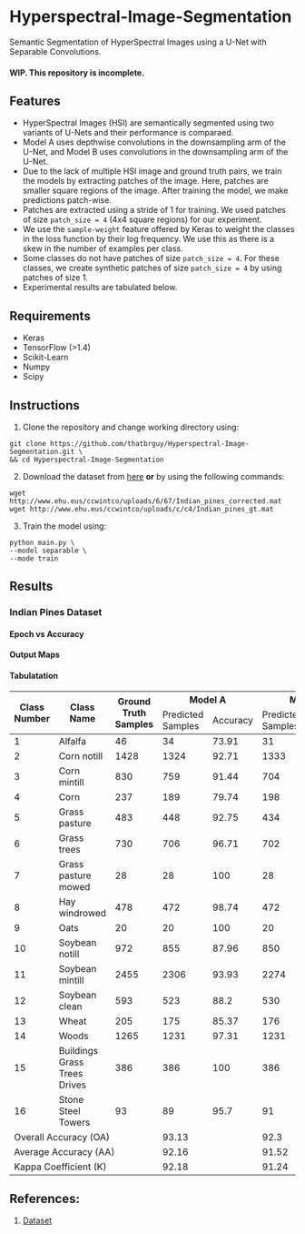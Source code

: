 # Hyperspectral-Image-Segmentation
Semantic Segmentation of HyperSpectral Images using a U-Net with Separable Convolutions.

#### WIP. This repository is incomplete.

## Features
- HyperSpectral Images (HSI) are semantically segmented using two variants of U-Nets and their performance is comparaed.
- Model A uses depthwise convolutions in the downsampling arm of the U-Net, and Model B uses convolutions in the downsampling arm of the U-Net. 
- Due to the lack of multiple HSI image and ground truth pairs, we train the models by extracting patches of the image. Here, patches are smaller square regions of the image. After training the model, we make predictions patch-wise. 
- Patches are extracted using a stride of 1 for training. We used patches of size `patch_size = 4` (4x4 square regions) for our experiment.
- We use the `sample-weight` feature offered by Keras to weight the classes in the loss function by their log frequency. We use this as there is a skew in the number of examples per class.
- Some classes do not have patches of size `patch_size = 4`. For these classes, we create synthetic patches of size `patch_size = 4` by using patches of size 1. 
- Experimental results are tabulated below.

## Requirements
- Keras
- TensorFlow (>1.4)
- Scikit-Learn
- Numpy
- Scipy

## Instructions
1. Clone the repository and change working directory using:
```
git clone https://github.com/thatbrguy/Hyperspectral-Image-Segmentation.git \
&& cd Hyperspectral-Image-Segmentation
```
2. Download the dataset from [here](http://www.ehu.eus/ccwintco/index.php/Hyperspectral_Remote_Sensing_Scenes#Indian_Pines) **or** by using the following commands:
```
wget http://www.ehu.eus/ccwintco/uploads/6/67/Indian_pines_corrected.mat
wget http://www.ehu.eus/ccwintco/uploads/c/c4/Indian_pines_gt.mat
```
3. Train the model using:
```
python main.py \
--model separable \
--mode train
```

## Results

### Indian Pines Dataset

#### Epoch vs Accuracy

#### Output Maps

#### Tabulatation

<table>
  <thead>
    <tr>
      <th rowspan="2">Class Number</th>
      <th rowspan="2">Class Name</th>
      <th rowspan="2">Ground Truth Samples</th>
      <th colspan="2">Model A</th>
      <th colspan="2">Model B</th>
    </tr>
    <tr>
      <td>Predicted Samples</td>
      <td>Accuracy</td>
      <td>Predicted Samples</td>
      <td>Accuracy</td>
    </tr>
   </thead>
   <tbody>
    <tr>
      <td>1</td>
      <td>Alfalfa</td>
      <td>46</td>
      <td>34</td>
      <td>73.91</td>
      <td>31</td>
      <td>67.39</td>
    </tr>
    <tr>
      <td>2</td>
      <td>Corn notill</td>
      <td>1428</td>
      <td>1324</td>
      <td>92.71</td>
      <td>1333</td>
      <td>93.35</td>
    </tr>
    <tr>
      <td>3</td>
      <td>Corn mintill</td>
      <td>830</td>
      <td>759</td>
      <td>91.44</td>
      <td>704</td>
      <td>84.82</td>
    </tr>
    <tr>
      <td>4</td>
      <td>Corn</td>
      <td>237</td>
      <td>189</td>
      <td>79.74</td>
      <td>198</td>
      <td>83.54</td>
    </tr>
    <tr>
      <td>5</td>
      <td>Grass pasture</td>
      <td>483</td>
      <td>448</td>
      <td>92.75</td>
      <td>434</td>
      <td>89.85</td>
    </tr>
    <tr>
      <td>6</td>
      <td>Grass trees</td>
      <td>730</td>
      <td>706</td>
      <td>96.71</td>
      <td>702</td>
      <td>96.16</td>
    </tr>
    <tr>
      <td>7</td>
      <td>Grass pasture mowed</td>
      <td>28</td>
      <td>28</td>
      <td>100</td>
      <td>28</td>
      <td>100</td>
    </tr>
    <tr>
      <td>8</td>
      <td>Hay windrowed</td>
      <td>478</td>
      <td>472</td>
      <td>98.74</td>
      <td>472</td>
      <td>98.74</td>
    </tr>
    <tr>
      <td>9</td>
      <td>Oats</td>
      <td>20</td>
      <td>20</td>
      <td>100</td>
      <td>20</td>
      <td>100</td>
    </tr>
    <tr>
      <td>10</td>
      <td>Soybean notill</td>
      <td>972</td>
      <td>855</td>
      <td>87.96</td>
      <td>850</td>
      <td>87.44</td>
    </tr>
    <tr>
      <td>11</td>
      <td>Soybean mintill</td>
      <td>2455</td>
      <td>2306</td>
      <td>93.93</td>
      <td>2274</td>
      <td>92.63</td>
    </tr>
    <tr>
      <td>12</td>
      <td>Soybean clean</td>
      <td>593</td>
      <td>523</td>
      <td>88.2</td>
      <td>530</td>
      <td>89.38</td>
    </tr>
    <tr>
      <td>13</td>
      <td>Wheat</td>
      <td>205</td>
      <td>175</td>
      <td>85.37</td>
      <td>176</td>
      <td>85.85</td>
    </tr>
    <tr>
      <td>14</td>
      <td>Woods</td>
      <td>1265</td>
      <td>1231</td>
      <td>97.31</td>
      <td>1231</td>
      <td>97.31</td>
    </tr>
    <tr>
      <td>15</td>
      <td>Buildings Grass Trees Drives</td>
      <td>386</td>
      <td>386</td>
      <td>100</td>
      <td>386</td>
      <td>100</td>
    </tr>
    <tr>
      <td>16</td>
      <td>Stone Steel Towers</td>
      <td>93</td>
      <td>89</td>
      <td>95.7</td>
      <td>91</td>
      <td>97.85</td>
    </tr>
    <tr>
      <td colspan="3">Overall Accuracy (OA)</td>
      <td colspan="2">93.13</td>
      <td colspan="2">92.3</td>
    </tr>
    <tr>
      <td colspan="3">Average Accuracy (AA)</td>
      <td colspan="2">92.16</td>
      <td colspan="2">91.52</td>
    </tr>
    <tr>
      <td colspan="3">Kappa Coefficient (K)</td>
      <td colspan="2">92.18</td>
      <td colspan="2">91.24</td>
    </tr>
  </tbody>
</table>

## References:
1. [Dataset](http://www.ehu.eus/ccwintco/index.php/Hyperspectral_Remote_Sensing_Scenes#Indian_Pines)
